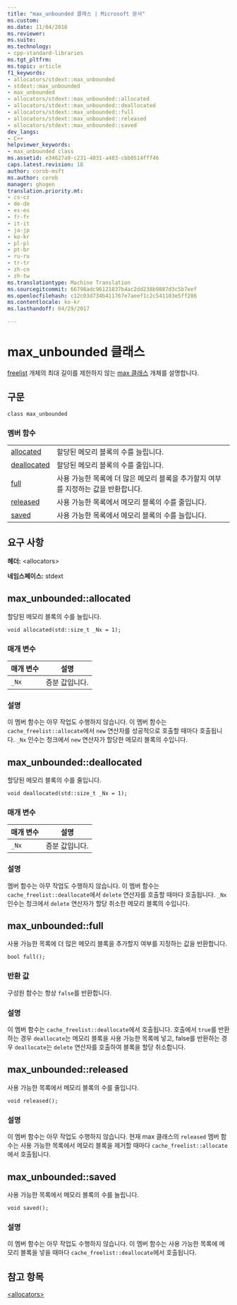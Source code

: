 ```yaml
---
title: "max_unbounded 클래스 | Microsoft 문서"
ms.custom: 
ms.date: 11/04/2016
ms.reviewer: 
ms.suite: 
ms.technology:
- cpp-standard-libraries
ms.tgt_pltfrm: 
ms.topic: article
f1_keywords:
- allocators/stdext::max_unbounded
- stdext::max_unbounded
- max_unbounded
- allocators/stdext::max_unbounded::allocated
- allocators/stdext::max_unbounded::deallocated
- allocators/stdext::max_unbounded::full
- allocators/stdext::max_unbounded::released
- allocators/stdext::max_unbounded::saved
dev_langs:
- C++
helpviewer_keywords:
- max_unbounded class
ms.assetid: e34627a9-c231-4031-a483-cbb0514fff46
caps.latest.revision: 18
author: corob-msft
ms.author: corob
manager: ghogen
translation.priority.mt:
- cs-cz
- de-de
- es-es
- fr-fr
- it-it
- ja-jp
- ko-kr
- pl-pl
- pt-br
- ru-ru
- tr-tr
- zh-cn
- zh-tw
ms.translationtype: Machine Translation
ms.sourcegitcommit: 66798adc96121837b4ac2dd238b9887d3c5b7eef
ms.openlocfilehash: c12c03d734b411767e7aeef1c2c541103e5ff286
ms.contentlocale: ko-kr
ms.lasthandoff: 04/29/2017

---
```

# <a name="maxunbounded-class"></a>max_unbounded 클래스
[freelist](../standard-library/freelist-class.md) 개체의 최대 길이를 제한하지 않는 [max 클래스](../standard-library/allocators-header.md) 개체를 설명합니다.  
  
## <a name="syntax"></a>구문  
  
```
class max_unbounded
```  
  
### <a name="member-functions"></a>멤버 함수  
  
|||  
|-|-|  
|[allocated](#allocated)|할당된 메모리 블록의 수를 늘립니다.|  
|[deallocated](#deallocated)|할당된 메모리 블록의 수를 줄입니다.|  
|[full](#full)|사용 가능한 목록에 더 많은 메모리 블록을 추가할지 여부를 지정하는 값을 반환합니다.|  
|[released](#released)|사용 가능한 목록에서 메모리 블록의 수를 줄입니다.|  
|[saved](#saved)|사용 가능한 목록에서 메모리 블록의 수를 늘립니다.|  
  
## <a name="requirements"></a>요구 사항  
 **헤더:** \<allocators>  
  
 **네임스페이스:** stdext  
  
##  <a name="allocated"></a>  max_unbounded::allocated  
 할당된 메모리 블록의 수를 늘립니다.  
  
```
void allocated(std::size_t _Nx = 1);
```  
  
### <a name="parameters"></a>매개 변수  
  
|매개 변수|설명|  
|---------------|-----------------|  
|`_Nx`|증분 값입니다.|  
  
### <a name="remarks"></a>설명  
 이 멤버 함수는 아무 작업도 수행하지 않습니다. 이 멤버 함수는 `cache_freelist::allocate`에서 `new` 연산자를 성공적으로 호출할 때마다 호출됩니다. `_Nx` 인수는 청크에서 `new` 연산자가 할당한 메모리 블록의 수입니다.  
  
##  <a name="deallocated"></a>  max_unbounded::deallocated  
 할당된 메모리 블록의 수를 줄입니다.  
  
```
void deallocated(std::size_t _Nx = 1);
```  
  
### <a name="parameters"></a>매개 변수  
  
|매개 변수|설명|  
|---------------|-----------------|  
|`_Nx`|증분 값입니다.|  
  
### <a name="remarks"></a>설명  
 멤버 함수는 아무 작업도 수행하지 않습니다. 이 멤버 함수는 `cache_freelist::deallocate`에서 `delete` 연산자를 호출할 때마다 호출됩니다. `_Nx` 인수는 청크에서 `delete` 연산자가 할당 취소한 메모리 블록의 수입니다.  
  
##  <a name="full"></a>  max_unbounded::full  
 사용 가능한 목록에 더 많은 메모리 블록을 추가할지 여부를 지정하는 값을 반환합니다.  
  
```
bool full();
```  
  
### <a name="return-value"></a>반환 값  
 구성원 함수는 항상 `false`를 반환합니다.  
  
### <a name="remarks"></a>설명  
 이 멤버 함수는 `cache_freelist::deallocate`에서 호출됩니다. 호출에서 `true`를 반환하는 경우 `deallocate`는 메모리 블록을 사용 가능한 목록에 넣고, false를 반환하는 경우 `deallocate`는 `delete` 연산자를 호출하여 블록을 할당 취소합니다.  
  
##  <a name="released"></a>  max_unbounded::released  
 사용 가능한 목록에서 메모리 블록의 수를 줄입니다.  
  
```
void released();
```  
  
### <a name="remarks"></a>설명  
 이 멤버 함수는 아무 작업도 수행하지 않습니다. 현재 max 클래스의 `released` 멤버 함수는 사용 가능한 목록에서 메모리 블록을 제거할 때마다 `cache_freelist::allocate`에서 호출됩니다.  
  
##  <a name="saved"></a>  max_unbounded::saved  
 사용 가능한 목록에서 메모리 블록의 수를 늘립니다.  
  
```
void saved();
```  
  
### <a name="remarks"></a>설명  
 이 멤버 함수는 아무 작업도 수행하지 않습니다. 이 멤버 함수는 사용 가능한 목록에 메모리 블록을 넣을 때마다 `cache_freelist::deallocate`에서 호출됩니다.  
  
## <a name="see-also"></a>참고 항목  
 [\<allocators>](../standard-library/allocators-header.md)




